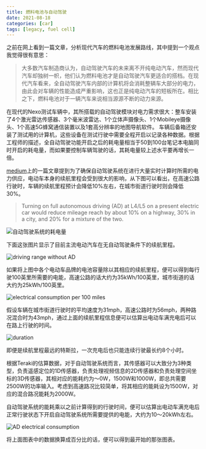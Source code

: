 ```yaml
---
title: 燃料电池与自动驾驶
date: 2021-08-18
categories: [car]
tags: [legacy, fuel cell]
---
```


之前在网上看到一篇文章，分析现代汽车的燃料电池发展路线，其中提到一个观点我觉得很有意思：

> 大多数汽车制造商认为，自动驾驶汽车的未来离不开纯电动汽车，然而现代汽车却独树一帜，他们认为燃料电池才是自动驾驶汽车更适合的搭档。在现代汽车看来，全自动驾驶汽车内部的计算机将会消耗整辆车大部分的电力，由此会对车辆的性能造成严重影响，这也正是纯电动汽车的短板所在。相比之下，燃料电池对于一辆汽车来说相当源源不断的动力来源。

在现代的Nexo测试车辆中，其所搭载的自动驾驶模块对电力需求很大：整车安装了4个激光雷达传感器、3个毫米波雷达、1个立体声摄像头、1个Mobileye摄像头、1个高速5G蜂窝通信装置以及1套高分辨率的地图导航软件。
车辆后备箱还安装了测试用的计算机，这些设备在测试行驶中需要全程开启以记录各种数据。根据工程师的描述，全自动驾驶功能开启之后的耗电量相当于50到100台笔记本电脑同时开启的耗电量，而如果要控制车辆驾驶的话，其耗电量较上述水平要再增长一倍。

[medium](https://medium.com/@teraki/energy-consumption-required-by-edge-computing-reduces-a-autonomous-cars-mileage-with-up-to-30-46b6764ea1b7)上的一篇文章提到为了确保自动驾驶系统在进行大量实时计算时所需的电力供应，电动车本身的续航里程会受到很大的影响，从下图可以看出，在高速公路行驶时，车辆的续航里程预计会降低10%左右，在城市街道行驶时则会降低30%。

> Turning on full autonomous driving (AD) at L4/L5 on a present electric car would reduce mileage reach by about 10% on a highway, 30% in a city, and 20% for a mixture of the two.

![自动驾驶系统的耗电量](https://miro.medium.com/max/553/1*j_sMY4znaGj1p9zlezdTvQ.png)

下面这张图片显示了目前主流电动汽车在无自动驾驶条件下的续航里程。

![driving range without AD](https://miro.medium.com/max/553/1*uU9lW23Ctg1L3ezZGEprLw.png)

如果将上图中各个电动车品牌的电池容量除以其相应的续航里程，便可以得到每行驶100英里所需要的电能，高速公路的话大约为35kWh/100英里，城市街道的话大约为25kWh/100英里。

![electrical consumption per 100 miles](https://miro.medium.com/max/553/1*XQ9ZkDw7BlvTwhhG_5vteg.png)

假设车辆在城市街道行驶时的平均速度为31mph，高速公路时为56mph，两种路况混合时为43mph，通过上面的续航里程信息便可以估算出电动车满充电后可以在路上行驶的时间。

![duration](https://miro.medium.com/max/553/1*NYyTFnzIUROmcb0yviihWA.png)

即便是续航里程最远的特斯拉，一次充电后也只能连续行驶最长约8个小时。

根据Teraki的估算数据，对于自动驾驶系统而言，其传感器可以大致分为3种类型，负责遥感定位的1D传感器，负责处理视频信息的2D传感器和负责处理空间坐标的3D传感器，其相对应的能耗约为～0W，1500W和1000W，即总共需要2500W的功率输入。考虑到高速路况比较简单，将其相应的能耗设为1500W，对应的混合路况能耗为2000W。

自动驾驶系统的能耗乘以之前计算得到的行驶时间，便可以估算出电动车满充电后正常行驶状态下开启自动驾驶系统所需要提供的电能，大约为10～20kWh左右。

![AD electrical consumption](https://miro.medium.com/max/553/1*5hgpae1IrrgYhaKp3tysNw.png)

将上面图表中的数据换算成百分比的话，便可以得到最开始的那张图表。